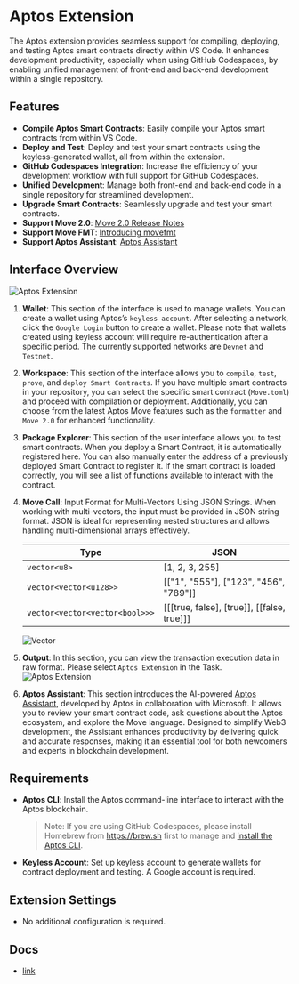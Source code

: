 # Aptos Extension

The Aptos extension provides seamless support for compiling, deploying, and testing Aptos smart contracts directly within VS Code. It enhances development productivity, especially when using GitHub Codespaces, by enabling unified management of front-end and back-end development within a single repository.

## Features

- **Compile Aptos Smart Contracts**: Easily compile your Aptos smart contracts from within VS Code.
- **Deploy and Test**: Deploy and test your smart contracts using the keyless-generated wallet, all from within the extension.
- **GitHub Codespaces Integration**: Increase the efficiency of your development workflow with full support for GitHub Codespaces.
- **Unified Development**: Manage both front-end and back-end code in a single repository for streamlined development.
- **Upgrade Smart Contracts**: Seamlessly upgrade and test your smart contracts.
- **Support Move 2.0**: [Move 2.0 Release Notes](https://aptos.dev/en/build/smart-contracts/book/move-2.0)
- **Support Move FMT**: [Introducing movefmt](https://medium.com/aptoslabs/introducing-movefmt-code-formatter-for-move-on-aptos-3aebb1bdbb85)
- **Support Aptos Assistant**: [Aptos Assistant](https://assistant.aptosfoundation.org)

## Interface Overview

![Aptos Extension](https://docs.zktx.io/images/aptos-extension.png)

1. **Wallet**: This section of the interface is used to manage wallets. You can create a wallet using Aptos’s `keyless account`. After selecting a network, click the `Google Login` button to create a wallet. Please note that wallets created using keyless account will require re-authentication after a specific period. The currently supported networks are `Devnet` and `Testnet`.
1. **Workspace**: This section of the interface allows you to `compile`, `test`, `prove`, and `deploy Smart Contracts`. If you have multiple smart contracts in your repository, you can select the specific smart contract (`Move.toml`) and proceed with compilation or deployment. Additionally, you can choose from the latest Aptos Move features such as the `formatter` and `Move 2.0` for enhanced functionality.
1. **Package Explorer**: This section of the user interface allows you to test smart contracts. When you deploy a Smart Contract, it is automatically registered here. You can also manually enter the address of a previously deployed Smart Contract to register it. If the smart contract is loaded correctly, you will see a list of functions available to interact with the contract.
1. **Move Call**: Input Format for Multi-Vectors Using JSON Strings. When working with multi-vectors, the input must be provided in JSON string format. JSON is ideal for representing nested structures and allows handling multi-dimensional arrays effectively.

    |Type|JSON|
    |------|-------|
    |`vector<u8>` | [1, 2, 3, 255]|
    |`vector<vector<u128>>`|[["1", "555"], ["123", "456", "789"]]|
    |`vector<vector<vector<bool>>>`|[[[true, false], [true]], [[false, true]]]|

    ![Vector](https://docs.zktx.io/images/aptos-extension-vector.png)

1. **Output**: In this section, you can view the transaction execution data in raw format. Please select `Aptos Extension` in the Task.
   ![Aptos Extension](https://docs.zktx.io/images/aptos-extension-assistant.png)
1. **Aptos Assistant**: This section introduces the AI-powered [Aptos Assistant](https://aptosfoundation.org/use-cases/ai), developed by Aptos in collaboration with Microsoft. It allows you to review your smart contract code, ask questions about the Aptos ecosystem, and explore the Move language. Designed to simplify Web3 development, the Assistant enhances productivity by delivering quick and accurate responses, making it an essential tool for both newcomers and experts in blockchain development.

## Requirements

- **Aptos CLI**: Install the Aptos command-line interface to interact with the Aptos blockchain.
  > Note: If you are using GitHub Codespaces, please install Homebrew from https://brew.sh first to manage and [install the Aptos CLI](https://aptos.dev/en/build/cli).
- **Keyless Account**: Set up keyless account to generate wallets for contract deployment and testing. A Google account is required.

## Extension Settings

- No additional configuration is required.

## Docs

- [link](https://docs.zktx.io/vsce/aptos/)
